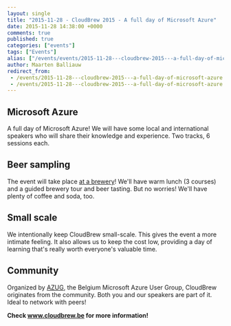 ```yaml
---
layout: single
title: "2015-11-28 - CloudBrew 2015 - A full day of Microsoft Azure"
date: 2015-11-28 14:38:00 +0000
comments: true
published: true
categories: ["events"]
tags: ["Events"]
alias: ["/events/events/2015-11-28---cloudbrew-2015---a-full-day-of-microsoft-azure"]
author: Maarten Balliauw
redirect_from:
 - /events/2015-11-28---cloudbrew-2015---a-full-day-of-microsoft-azure.html
 - /events/2015-11-28---cloudbrew-2015---a-full-day-of-microsoft-azure.html
---
```


<h2><strong>Microsoft Azure</strong></h2>
<p>A full day of Microsoft Azure! We will have some local and international speakers who will share their knowledge and experience. Two tracks,&nbsp;6 sessions each.</p>
<h2><strong>Beer sampling</strong></h2>
<p>The event will take place <a href="https://www.craywinckelhof.be/">at a brewery</a>! We'll have warm lunch (3 courses) and a guided brewery tour and beer tasting. But no worries! We'll have plenty of coffee and soda, too.</p>
<h2><strong>Small scale</strong></h2>
<p>We intentionally keep CloudBrew small-scale. This gives the event a more intimate feeling. It also allows us to keep the cost low, providing a day of learning that's really worth everyone's valuable time.</p>
<h2><strong>Community</strong></h2>
<p>Organized by <a href="/">AZUG</a>, the Belgium Microsoft Azure User Group, CloudBrew originates from the community. Both you and our speakers are part of it. Ideal to network with peers!</p>
<p><strong>Check <a href="https://www.cloudbrew.be">www.cloudbrew.be</a> for more information!</strong></p>
<p>







